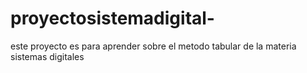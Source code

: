 # proyectosistemadigital-
este proyecto es para aprender sobre el metodo tabular de la materia sistemas digitales
